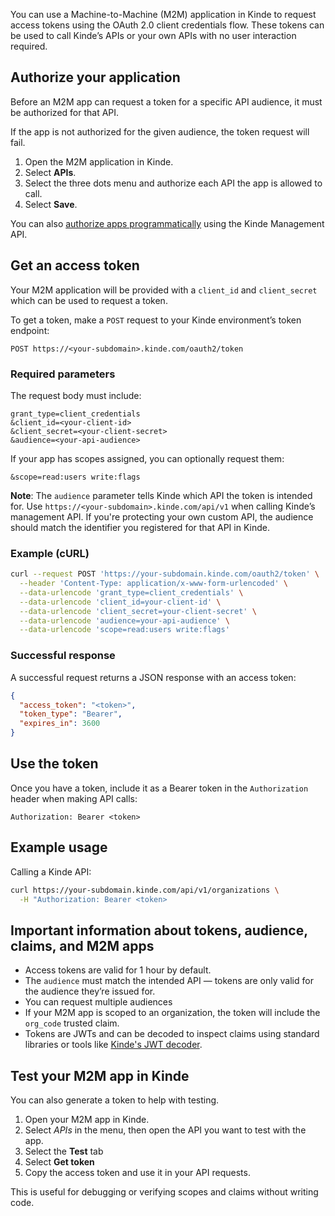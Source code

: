 
You can use a Machine-to-Machine (M2M) application in Kinde to request access tokens using the OAuth 2.0 client credentials flow. These tokens can be used to call Kinde’s APIs or your own APIs with no user interaction required.

## Authorize your application

Before an M2M app can request a token for a specific API audience, it must be authorized for that API.

If the app is not authorized for the given audience, the token request will fail.

1. Open the M2M application in Kinde.
2. Select **APIs**.
3. Select the three dots menu and authorize each API the app is allowed to call.
4. Select **Save**.

You can also [authorize apps programmatically](https://docs.kinde.com/kinde-apis/management/#tag/apis/patch/api/v1/apis/{api_id}/applications) using the Kinde Management API.

## Get an access token

Your M2M application will be provided with a `client_id` and `client_secret` which can be used to request a token.

To get a token, make a `POST` request to your Kinde environment’s token endpoint:

```http
POST https://<your-subdomain>.kinde.com/oauth2/token
```

### Required parameters

The request body must include:

```text
grant_type=client_credentials
&client_id=<your-client-id>
&client_secret=<your-client-secret>
&audience=<your-api-audience>
```

If your app has scopes assigned, you can optionally request them:

```text
&scope=read:users write:flags
```

**Note**: The `audience` parameter tells Kinde which API the token is intended for. Use `https://<your-subdomain>.kinde.com/api/v1` when calling Kinde’s management API. If you're protecting your own custom API, the audience should match the identifier you registered for that API in Kinde.

### Example (cURL)

```bash
curl --request POST 'https://your-subdomain.kinde.com/oauth2/token' \
  --header 'Content-Type: application/x-www-form-urlencoded' \
  --data-urlencode 'grant_type=client_credentials' \
  --data-urlencode 'client_id=your-client-id' \
  --data-urlencode 'client_secret=your-client-secret' \
  --data-urlencode 'audience=your-api-audience' \
  --data-urlencode 'scope=read:users write:flags'
```

### Successful response

A successful request returns a JSON response with an access token:

```json
{
  "access_token": "<token>",
  "token_type": "Bearer",
  "expires_in": 3600
}
```

## Use the token

Once you have a token, include it as a Bearer token in the `Authorization` header when making API calls:

```http
Authorization: Bearer <token>
```

## Example usage

Calling a Kinde API:

```bash
curl https://your-subdomain.kinde.com/api/v1/organizations \
  -H "Authorization: Bearer <token>
```

## Important information about tokens, audience, claims, and M2M apps

- Access tokens are valid for 1 hour by default.
- The `audience` must match the intended API — tokens are only valid for the audience they’re issued for.
- You can request multiple audiences
- If your M2M app is scoped to an organization, the token will include the `org_code` trusted claim.
- Tokens are JWTs and can be decoded to inspect claims using standard libraries or tools like [Kinde's JWT decoder](https://kinde.com/tools/online-jwt-decoder/).

## Test your M2M app in Kinde

You can also generate a token to help with testing. 

1. Open your M2M app in Kinde.
2. Select *APIs* in the menu, then open the API you want to test with the app.
3. Select the **Test** tab
4. Select **Get token**
5. Copy the access token and use it in your API requests.

This is useful for debugging or verifying scopes and claims without writing code.
